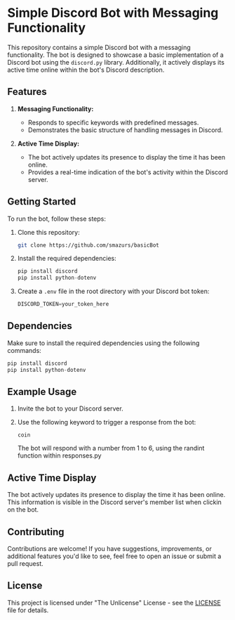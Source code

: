 # Simple Discord Bot with Messaging Functionality

This repository contains a simple Discord bot with a messaging functionality. The bot is designed to showcase a basic implementation of a Discord bot using the `discord.py` library. Additionally, it actively displays its active time online within the bot's Discord description.

## Features

1. **Messaging Functionality:**
   - Responds to specific keywords with predefined messages.
   - Demonstrates the basic structure of handling messages in Discord.

2. **Active Time Display:**
   - The bot actively updates its presence to display the time it has been online.
   - Provides a real-time indication of the bot's activity within the Discord server.

## Getting Started

To run the bot, follow these steps:

1. Clone this repository:

   ```bash
   git clone https://github.com/smazurs/basicBot
   ```

2. Install the required dependencies:

   ```python
   pip install discord
   pip install python-dotenv
   ```

3. Create a `.env` file in the root directory with your Discord bot token:

   ```python
   DISCORD_TOKEN=your_token_here
   ```

## Dependencies

Make sure to install the required dependencies using the following commands:

```python
pip install discord
pip install python-dotenv
```

## Example Usage

1. Invite the bot to your Discord server.

2. Use the following keyword to trigger a response from the bot:

   ```plaintext
   coin
   ```

   The bot will respond with a number from 1 to 6, using the randint function within responses.py

## Active Time Display

The bot actively updates its presence to display the time it has been online. This information is visible in the Discord server's member list when clickin on the bot.

## Contributing

Contributions are welcome! If you have suggestions, improvements, or additional features you'd like to see, feel free to open an issue or submit a pull request.

## License

This project is licensed under "The Unlicense" License - see the [LICENSE](LICENSE) file for details.
